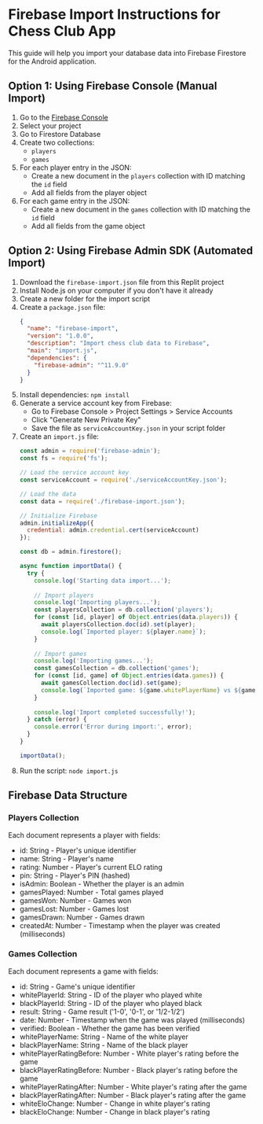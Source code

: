 # Firebase Import Instructions for Chess Club App

This guide will help you import your database data into Firebase Firestore for the Android application.

## Option 1: Using Firebase Console (Manual Import)

1. Go to the [Firebase Console](https://console.firebase.google.com/)
2. Select your project
3. Go to Firestore Database
4. Create two collections:
   - `players`
   - `games`
5. For each player entry in the JSON:
   - Create a new document in the `players` collection with ID matching the `id` field
   - Add all fields from the player object
6. For each game entry in the JSON:
   - Create a new document in the `games` collection with ID matching the `id` field
   - Add all fields from the game object

## Option 2: Using Firebase Admin SDK (Automated Import)

1. Download the `firebase-import.json` file from this Replit project
2. Install Node.js on your computer if you don't have it already
3. Create a new folder for the import script
4. Create a `package.json` file:
   ```json
   {
     "name": "firebase-import",
     "version": "1.0.0",
     "description": "Import chess club data to Firebase",
     "main": "import.js",
     "dependencies": {
       "firebase-admin": "^11.9.0"
     }
   }
   ```
5. Install dependencies: `npm install`
6. Generate a service account key from Firebase:
   - Go to Firebase Console > Project Settings > Service Accounts
   - Click "Generate New Private Key"
   - Save the file as `serviceAccountKey.json` in your script folder
7. Create an `import.js` file:
   ```javascript
   const admin = require('firebase-admin');
   const fs = require('fs');

   // Load the service account key
   const serviceAccount = require('./serviceAccountKey.json');

   // Load the data
   const data = require('./firebase-import.json');

   // Initialize Firebase
   admin.initializeApp({
     credential: admin.credential.cert(serviceAccount)
   });

   const db = admin.firestore();

   async function importData() {
     try {
       console.log('Starting data import...');
       
       // Import players
       console.log('Importing players...');
       const playersCollection = db.collection('players');
       for (const [id, player] of Object.entries(data.players)) {
         await playersCollection.doc(id).set(player);
         console.log(`Imported player: ${player.name}`);
       }
       
       // Import games
       console.log('Importing games...');
       const gamesCollection = db.collection('games');
       for (const [id, game] of Object.entries(data.games)) {
         await gamesCollection.doc(id).set(game);
         console.log(`Imported game: ${game.whitePlayerName} vs ${game.blackPlayerName}`);
       }
       
       console.log('Import completed successfully!');
     } catch (error) {
       console.error('Error during import:', error);
     }
   }

   importData();
   ```
8. Run the script: `node import.js`

## Firebase Data Structure

### Players Collection
Each document represents a player with fields:
- id: String - Player's unique identifier
- name: String - Player's name
- rating: Number - Player's current ELO rating
- pin: String - Player's PIN (hashed)
- isAdmin: Boolean - Whether the player is an admin
- gamesPlayed: Number - Total games played
- gamesWon: Number - Games won
- gamesLost: Number - Games lost
- gamesDrawn: Number - Games drawn
- createdAt: Number - Timestamp when the player was created (milliseconds)

### Games Collection
Each document represents a game with fields:
- id: String - Game's unique identifier
- whitePlayerId: String - ID of the player who played white
- blackPlayerId: String - ID of the player who played black
- result: String - Game result ('1-0', '0-1', or '1/2-1/2')
- date: Number - Timestamp when the game was played (milliseconds)
- verified: Boolean - Whether the game has been verified
- whitePlayerName: String - Name of the white player
- blackPlayerName: String - Name of the black player
- whitePlayerRatingBefore: Number - White player's rating before the game
- blackPlayerRatingBefore: Number - Black player's rating before the game
- whitePlayerRatingAfter: Number - White player's rating after the game
- blackPlayerRatingAfter: Number - Black player's rating after the game
- whiteEloChange: Number - Change in white player's rating
- blackEloChange: Number - Change in black player's rating